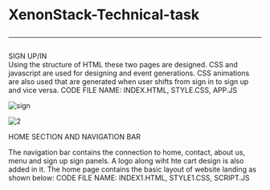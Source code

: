 # XenonStack-Technical-task<hr>

SIGN UP/IN<br>
Using the structure of HTML these two pages are designed. CSS and javascript are used for designing and event generations. CSS animations are also used that are generated when user shifts from sign in to sign up and vice versa. CODE FILE NAME: INDEX.HTML, STYLE.CSS, APP.JS

![sign](https://user-images.githubusercontent.com/78338126/182253385-c283ddcb-46f8-4b28-9d5a-cc2a90b2613f.jpg)

![2](https://user-images.githubusercontent.com/78338126/182253405-6a1f3b5e-6a5b-477d-8fb3-0d154fde9eca.jpg)

HOME SECTION AND NAVIGATION BAR<br>

The navigation bar contains the connection to home, contact, about us, menu and sign up sign panels. A logo along wiht hte cart design is also added in it.
The home page contains the basic layout of website landing as shown below:
CODE FILE NAME: INDEX1.HTML, STYLE1.CSS, SCRIPT.JS




